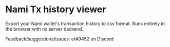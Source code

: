 # Nami Tx history viewer

Export your Nami wallet's transaction history to csv format. Runs entirely in the browser with no server backend.

Feedback/suggestions/issues: et#9452 on Discord
